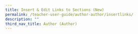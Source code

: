 ```yaml
---
title: Insert & Edit Links to Sections (New)
permalink: /teacher-user-guide/author-author/insertlinks/
description: ""
third_nav_title: Author (Author)
---
```

